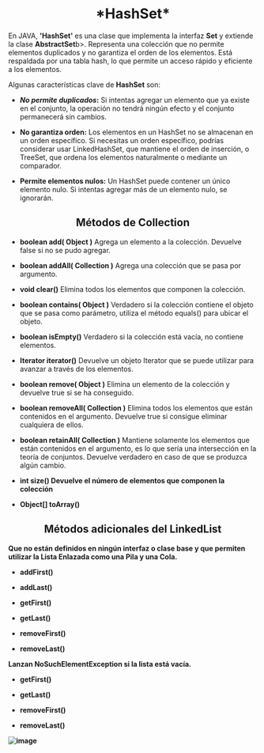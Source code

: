 <h1 align="center"><b>*HashSet*</b></h1>

<p>En JAVA, <b>'HashSet'</b> es una clase que implementa la interfaz <b>Set</b> y extiende la clase <b>AbstractSet</b>b>. Representa una colección que no permite elementos duplicados y no garantiza el orden de los elementos. Está respaldada por una tabla hash, lo que permite un acceso rápido y eficiente a los elementos.</p>

<p>Algunas características clave de <b>HashSet</b> son:</p>

- <b>*No permite duplicados*:</b> Si intentas agregar un elemento que ya existe en el conjunto, la operación no tendrá ningún efecto y el conjunto permanecerá sin cambios.

- <b>No garantiza orden:</b>  Los elementos en un HashSet no se almacenan en un orden específico. Si necesitas un orden específico, podrías considerar usar LinkedHashSet, que mantiene el orden de inserción, o TreeSet, que ordena los elementos naturalmente o mediante un comparador.

- <b>Permite elementos nulos:</b>  Un HashSet puede contener un único elemento nulo. Si intentas agregar más de un elemento nulo, se ignorarán.

<h2 align="center">Métodos de Collection</h2>

- <b>boolean add( Object )</b> Agrega un elemento a la colección. Devuelve false si no se pudo agregar.

- <b>boolean addAll( Collection )</b> Agrega una colección que se pasa por argumento.

- <b>void clear()</b> Elimina todos los elementos que componen la colección.

- <b>boolean contains( Object )</b> Verdadero si la colección contiene el objeto que se pasa como parámetro, utiliza el método equals() para ubicar el objeto.

- <b>boolean isEmpty()</b> Verdadero si la colección está vacía, no contiene elementos.

- <b>Iterator iterator()</b> Devuelve un objeto Iterator que se puede utilizar para avanzar a través de los elementos.

- <b>boolean remove( Object )</b> Elimina un elemento de la colección y devuelve true si se ha conseguido.

- <b>boolean removeAll( Collection )</b> Elimina todos los elementos que están contenidos en el argumento. Devuelve true si consigue eliminar cualquiera de ellos.

- <b>boolean retainAll( Collection )</b> Mantiene solamente los elementos que están contenidos en el argumento, es lo que sería una intersección en la teoría de conjuntos. Devuelve verdadero en caso de que se produzca algún cambio.

- <b>int size() Devuelve el número de elementos que componen la colección

- <b>Object[] toArray()</b>

<h2 align="center">Métodos adicionales del LinkedList</h2>
<p>Que no están definidos en ningún interfaz o clase base y que permiten utilizar la Lista Enlazada como una Pila y una Cola.</p>

- <b>addFirst()</b>
  
- <b>addLast()</b>
  
- <b>getFirst()</b>
  
- <b>getLast()</b>
  
- <b>removeFirst()</b>
  
- <b>removeLast()</b>

<p>Lanzan NoSuchElementException si la lista está vacía.</p>

- <b>getFirst()</b>

- <b>getLast()</b>

- <b>removeFirst()</b>

- <b>removeLast()</b> 

![image](https://github.com/CCrisstian/Colecciones_JAVA/assets/111469216/7d1e1094-4b2a-4bfb-a20e-4d42e5a8e061)
